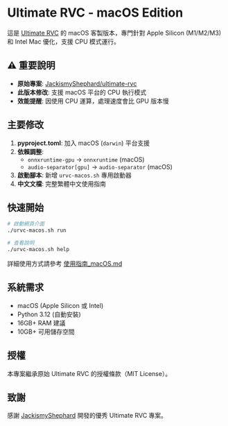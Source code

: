 # Ultimate RVC - macOS Edition

這是 [Ultimate RVC](https://github.com/JackismyShephard/ultimate-rvc) 的 macOS 客製版本，專門針對 Apple Silicon (M1/M2/M3) 和 Intel Mac 優化，支援 CPU 模式運行。

## ⚠️ 重要說明

- **原始專案**: [JackismyShephard/ultimate-rvc](https://github.com/JackismyShephard/ultimate-rvc)
- **此版本修改**: 支援 macOS 平台的 CPU 執行模式
- **效能提醒**: 因使用 CPU 運算，處理速度會比 GPU 版本慢

## 主要修改

1. **pyproject.toml**: 加入 macOS (`darwin`) 平台支援
2. **依賴調整**:
   - `onnxruntime-gpu` → `onnxruntime` (macOS)
   - `audio-separator[gpu]` → `audio-separator` (macOS)
3. **啟動腳本**: 新增 `urvc-macos.sh` 專用啟動器
4. **中文文檔**: 完整繁體中文使用指南

## 快速開始

```bash
# 啟動網頁介面
./urvc-macos.sh run

# 查看說明
./urvc-macos.sh help
```

詳細使用方式請參考 [使用指南_macOS.md](./使用指南_macOS.md)

## 系統需求

- macOS (Apple Silicon 或 Intel)
- Python 3.12 (自動安裝)
- 16GB+ RAM 建議
- 10GB+ 可用儲存空間

## 授權

本專案繼承原始 Ultimate RVC 的授權條款（MIT License）。

## 致謝

感謝 [JackismyShephard](https://github.com/JackismyShephard) 開發的優秀 Ultimate RVC 專案。
